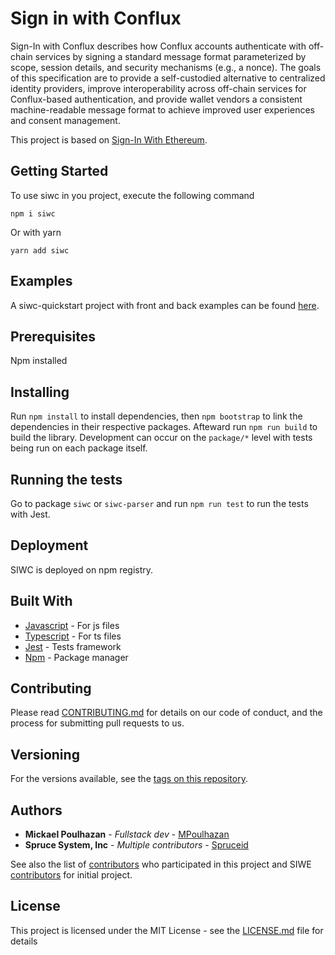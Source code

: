 # Sign in with Conflux

Sign-In with Conflux describes how Conflux accounts authenticate with
off-chain services by signing a standard message format parameterized by scope,
session details, and security mechanisms (e.g., a nonce). The goals of this
specification are to provide a self-custodied alternative to centralized
identity providers, improve interoperability across off-chain services for
Conflux-based authentication, and provide wallet vendors a consistent
machine-readable message format to achieve improved user experiences and
consent management.

This project is based on <a href="https://github.com/spruceid/siwe" target="_blank">Sign-In With Ethereum</a>.

## Getting Started

To use siwc in you project, execute the following command

```
npm i siwc
```

Or with yarn

```
yarn add siwc
```

## Examples

A siwc-quickstart project with front and back examples can be found <a href="https://github.com/MPoulhazan/siwc-quickstart" target="_blank">here</a>.

## Prerequisites

Npm installed

## Installing

Run `npm install` to install dependencies, then `npm bootstrap` to link the dependencies in their respective packages.
Afteward run `npm run build` to build the library.
Development can occur on the `package/*` level with tests being run on each package itself.

## Running the tests

Go to package `siwc` or `siwc-parser` and run `npm run test` to run the tests with Jest.

## Deployment

SIWC is deployed on npm registry.

## Built With

- [Javascript](https://www.javascript.com/) - For js files
- [Typescript](https://www.typescriptlang.org/) - For ts files
- [Jest](https://jestjs.io/fr/) - Tests framework
- [Npm](https://www.npmjs.com/) - Package manager

## Contributing

Please read [CONTRIBUTING.md](https://github.com/MPoulhazan/siwc) for details on our code of conduct, and the process for submitting pull requests to us.

## Versioning

For the versions available, see the [tags on this repository](https://github.com/MPoulhazan/siwc/tags).

## Authors

- **Mickael Poulhazan** - _Fullstack dev_ - [MPoulhazan](https://github.com/MPoulhazan)
- **Spruce System, Inc** - _Multiple contributors_ - [Spruceid](https://github.com/spruceid)

See also the list of [contributors](https://github.com/MPoulhazan/siwc/contributors) who participated in this project and SIWE [contributors](https://github.com/spruceid/siwe/graphs/contributors) for initial project.

## License

This project is licensed under the MIT License - see the [LICENSE.md](LICENSE.md) file for details
